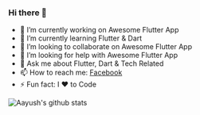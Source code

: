 ### Hi there 👋

- 🔭 I’m currently working on Awesome Flutter App
- 🌱 I’m currently learning Flutter & Dart
- 👯 I’m looking to collaborate on Awesome Flutter App
- 🤔 I’m looking for help with Awesome Flutter App
- 💬 Ask me about Flutter, Dart & Tech Related
- 📫 How to reach me: [Facebook](https://facebook.com/theaayushb)
- ⚡ Fun fact: I ❤ to Code

![Aayush's github stats](https://github-readme-stats.vercel.app/api?username=coder-Aayush&show_icons=true&theme=dark)
